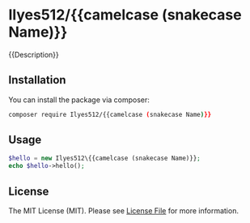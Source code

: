 # Ilyes512/{{camelcase (snakecase Name)}}

{{Description}}

## Installation

You can install the package via composer:

```bash
composer require Ilyes512/{{camelcase (snakecase Name)}}
```

## Usage

```php
$hello = new Ilyes512\{{camelcase (snakecase Name)}};
echo $hello->hello();
```

## License

The MIT License (MIT). Please see [License File](LICENSE.md) for more information.
